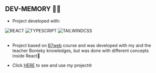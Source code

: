 ## DEV-MEMORY 🎴👾

- Project developed with: 
<div style="display:inline_block">
    <img align= "center" src="https://img.shields.io/badge/React-20232A?style=for-the-badge&logo=react&logoColor=61DAFB" alt="REACT">
    <img align= "center" src="https://img.shields.io/badge/TypeScript-007ACC?style=for-the-badge&logo=typescript&logoColor=white" alt="TYPESCRIPT">
    <img align= "center" src="https://img.shields.io/badge/Tailwind_CSS-38B2AC?style=for-the-badge&logo=tailwind-css&logoColor=white" alt="TAILWINDCSS">
</div>
<br/>

- Project based on [B7web](https://lp.b7web.com.br/fullstack) course and was developed with my and the teacher Bonieky knowledges, but was done with different concepts inside React🚀

- Click [HERE]() to see and use my project🌐

